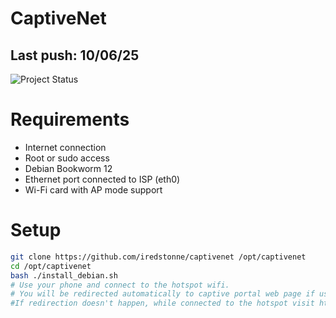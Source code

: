 # CaptiveNet
## Last push: 10/06/25
![Project Status](https://img.shields.io/badge/status-in--development-orange)

# Requirements
- Internet connection
- Root or sudo access
- Debian Bookworm 12 
- Ethernet port connected to ISP (eth0)
- Wi-Fi card with AP mode support

# Setup
```bash 
git clone https://github.com/iredstonne/captivenet /opt/captivenet
cd /opt/captivenet
bash ./install_debian.sh
# Use your phone and connect to the hotspot wifi.
# You will be redirected automatically to captive portal web page if using Android, Apple or Windows. 
#If redirection doesn't happen, while connected to the hotspot visit http://captivenet.local
```
